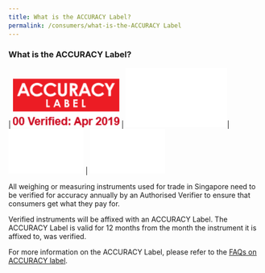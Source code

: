 ```yaml
---
title: What is the ACCURACY Label?
permalink: /consumers/what-is-the-ACCURACY Label
---
```


### What is the ACCURACY Label?

| ![accuracy label](/images/about/accuracy_label.jpg) | ![blank2](images/about/blank2.png)| ![blank1](images/about/blank1.png) | ![blank1](images/about/blank1.png)

All weighing or measuring instruments used for trade in Singapore need to be verified for accuracy annually by an Authorised Verifier to ensure that consumers get what they pay for. 

Verified instruments will be affixed with an ACCURACY Label. The ACCURACY Label is valid for 12 months from the month the instrument it is affixed to, was verified.

For more information on the ACCURACY Label, please refer to the [FAQs on ACCURACY label](/businesses/faq).
